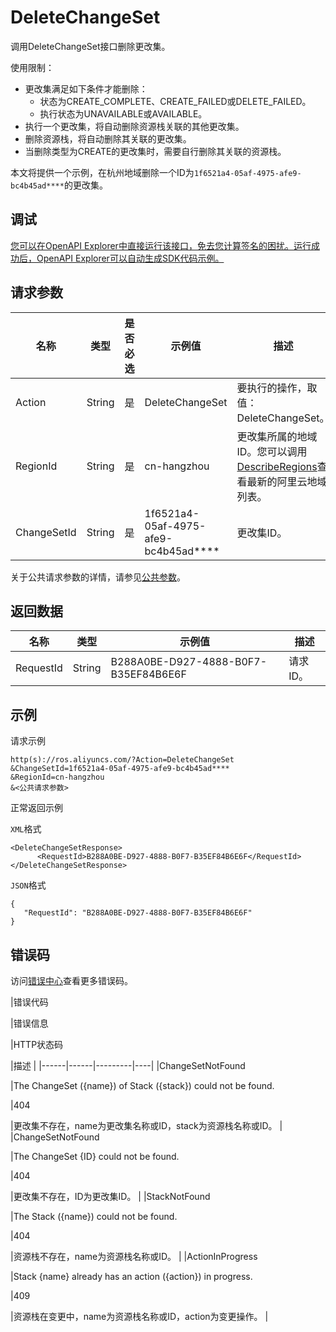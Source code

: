# DeleteChangeSet

调用DeleteChangeSet接口删除更改集。

使用限制：

-   更改集满足如下条件才能删除：
    -   状态为CREATE\_COMPLETE、CREATE\_FAILED或DELETE\_FAILED。
    -   执行状态为UNAVAILABLE或AVAILABLE。
-   执行一个更改集，将自动删除资源栈关联的其他更改集。
-   删除资源栈，将自动删除其关联的更改集。
-   当删除类型为CREATE的更改集时，需要自行删除其关联的资源栈。

本文将提供一个示例，在杭州地域删除一个ID为`1f6521a4-05af-4975-afe9-bc4b45ad****`的更改集。

## 调试

[您可以在OpenAPI Explorer中直接运行该接口，免去您计算签名的困扰。运行成功后，OpenAPI Explorer可以自动生成SDK代码示例。](https://api.aliyun.com/#product=ROS&api=DeleteChangeSet&type=RPC&version=2019-09-10)

## 请求参数

|名称|类型|是否必选|示例值|描述|
|--|--|----|---|--|
|Action|String|是|DeleteChangeSet|要执行的操作，取值：DeleteChangeSet。 |
|RegionId|String|是|cn-hangzhou|更改集所属的地域ID。您可以调用[DescribeRegions](~~131035~~)查看最新的阿里云地域列表。 |
|ChangeSetId|String|是|1f6521a4-05af-4975-afe9-bc4b45ad\*\*\*\*|更改集ID。 |

关于公共请求参数的详情，请参见[公共参数](~~131957~~)。

## 返回数据

|名称|类型|示例值|描述|
|--|--|---|--|
|RequestId|String|B288A0BE-D927-4888-B0F7-B35EF84B6E6F|请求ID。 |

## 示例

请求示例

```
http(s)://ros.aliyuncs.com/?Action=DeleteChangeSet
&ChangeSetId=1f6521a4-05af-4975-afe9-bc4b45ad****
&RegionId=cn-hangzhou
&<公共请求参数>
```

正常返回示例

`XML`格式

```
<DeleteChangeSetResponse>
      <RequestId>B288A0BE-D927-4888-B0F7-B35EF84B6E6F</RequestId>
</DeleteChangeSetResponse>
```

`JSON`格式

```
{
   "RequestId": "B288A0BE-D927-4888-B0F7-B35EF84B6E6F"
}
```

## 错误码

访问[错误中心](https://error-center.aliyun.com/status/product/ROS)查看更多错误码。

|错误代码

|错误信息

|HTTP状态码

|描述 |
|------|------|---------|----|
|ChangeSetNotFound

|The ChangeSet \(\{name\}\) of Stack \(\{stack\}\) could not be found.

|404

|更改集不存在，name为更改集名称或ID，stack为资源栈名称或ID。 |
|ChangeSetNotFound

|The ChangeSet \{ID\} could not be found.

|404

|更改集不存在，ID为更改集ID。 |
|StackNotFound

|The Stack \(\{name\}\) could not be found.

|404

|资源栈不存在，name为资源栈名称或ID。 |
|ActionInProgress

|Stack \{name\} already has an action \(\{action\}\) in progress.

|409

|资源栈在变更中，name为资源栈名称或ID，action为变更操作。 |

